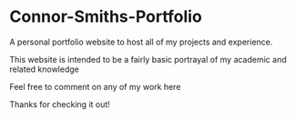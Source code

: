 # Connor-Smiths-Portfolio
A personal portfolio website to host all of my projects and experience.

This website is intended to be a fairly basic portrayal of my academic and related knowledge

Feel free to comment on any of my work here

Thanks for checking it out!
